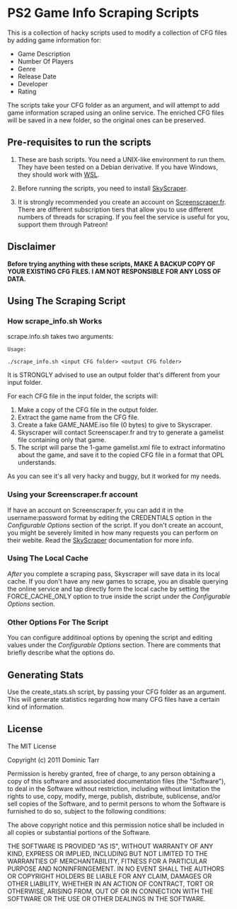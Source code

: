 # PS2 Game Info Scraping Scripts

This is a collection of hacky scripts used to modify a collection of CFG files by adding game information for:

* Game Description
* Number Of Players
* Genre
* Release Date
* Developer
* Rating

The scripts take your CFG folder as an argument, and will attempt to add game information scraped using an online service. The enriched CFG files will be saved in a new folder, so the original ones can be preserved.

## Pre-requisites to run the scripts

1. These are bash scripts. You need a UNIX-like environment to run them. They have been tested on a Debian derivative. If you have Windows, they should work with [WSL](https://docs.microsoft.com/en-us/windows/wsl/).

2. Before running the scripts, you need to install [SkyScraper](https://github.com/muldjord/skyscraper).

3. It is strongly recommended you create an account on [Screenscraper.fr](https://www.screenscraper.fr). There are different subscription tiers that allow you to use different numbers of threads for scraping. If you feel the service is useful for you, support them through Patreon!

## Disclaimer

**Before trying anything with these scripts, MAKE A BACKUP COPY OF YOUR EXISTING CFG FILES. I AM NOT RESPONSIBLE FOR ANY LOSS OF DATA.**

## Using The Scraping Script

### How scrape_info.sh Works

scrape.info.sh takes two arguments:

```
Usage:

./scrape_info.sh <input CFG folder> <output CFG folder>

```

It is STRONGLY advised to use an output folder that's different from your input folder.

For each CFG file in the input folder, the scripts will:

1. Make a copy of the CFG file in the output folder.
2. Extract the game name from the CFG file.
3. Create a fake GAME_NAME.iso file (0 bytes) to give to Skyscraper.
4. Skyscraper will contact Screenscaper.fr and try to generate a gamelist file containing only that game.
5. The script will parse the 1-game gamelist.xml file to extract informatino about the game, and save it to the copied CFG file in a format that OPL understands.

As you can see it's all very hacky and buggy, but it worked for my needs.

### Using your Screenscraper.fr account

If have an account on Screenscraper.fr, you can add it in the username:password format by editing the CREDENTIALS option in the _Configurable Options_ section of the script.
If you don't create an account, you might be severely limited in how many requests you can perform on their webite. Read the [SkyScraper](https://github.com/muldjord/skyscraper) documentation for more info.

### Using The Local Cache

*After* you complete a scraping pass, Skyscraper will save data in its local cache. If you don't have any new games to scrape, you an disable querying the online service and tap directly form the local cache by setting the FORCE_CACHE_ONLY option to true inside the script under the _Configurable Options_ section.

### Other Options For The Script

You can configure additinoal options by opening the script and editing values under the _Configurable Options_ section. There are comments that briefly describe what the options do.

## Generating Stats

Use the create_stats.sh script, by passing your CFG folder as an argument. This will generate statistics regarding how many CFG files have a certain kind of information.

## License

The MIT License

Copyright (c) 2011 Dominic Tarr

Permission is hereby granted, free of charge, 
to any person obtaining a copy of this software and 
associated documentation files (the "Software"), to 
deal in the Software without restriction, including 
without limitation the rights to use, copy, modify, 
merge, publish, distribute, sublicense, and/or sell 
copies of the Software, and to permit persons to whom 
the Software is furnished to do so, 
subject to the following conditions:

The above copyright notice and this permission notice 
shall be included in all copies or substantial portions of the Software.

THE SOFTWARE IS PROVIDED "AS IS", WITHOUT WARRANTY OF ANY KIND, 
EXPRESS OR IMPLIED, INCLUDING BUT NOT LIMITED TO THE WARRANTIES 
OF MERCHANTABILITY, FITNESS FOR A PARTICULAR PURPOSE AND NONINFRINGEMENT. 
IN NO EVENT SHALL THE AUTHORS OR COPYRIGHT HOLDERS BE LIABLE FOR 
ANY CLAIM, DAMAGES OR OTHER LIABILITY, WHETHER IN AN ACTION OF CONTRACT, 
TORT OR OTHERWISE, ARISING FROM, OUT OF OR IN CONNECTION WITH THE 
SOFTWARE OR THE USE OR OTHER DEALINGS IN THE SOFTWARE.
 
